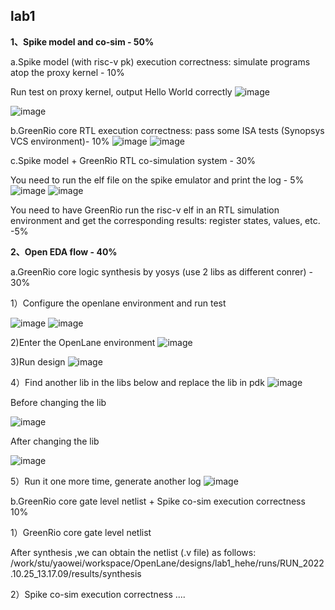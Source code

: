 ## lab1
**1、Spike model and co-sim - 50%**

a.Spike model (with risc-v pk) execution correctness: simulate programs atop the proxy kernel - 10%

Run test on proxy kernel, output Hello World correctly
![image](https://user-images.githubusercontent.com/113034620/197505171-73e4ee8a-7d34-4955-aaa7-2cbe0c970902.png)

![image](https://user-images.githubusercontent.com/113034620/198068896-8452aeb1-9512-460d-b04b-ca5bba80cf36.png)



b.GreenRio core RTL execution correctness: pass some ISA tests (Synopsys VCS environment)- 10%
![image](https://user-images.githubusercontent.com/113034620/198069013-e0ac990d-8d02-44e0-af4a-c5e41a3b4ca9.png)
![image](https://user-images.githubusercontent.com/113034620/198068960-9c1d7f4f-888a-44e3-9444-5f0a99ba2333.png)


c.Spike model + GreenRio RTL co-simulation system - 30%

You need to run the elf file on the spike emulator and print the log - 5%
![image](https://user-images.githubusercontent.com/113034620/198068609-e02033fe-890a-4564-85a2-72ee0f548e15.png)
![image](https://user-images.githubusercontent.com/113034620/198068641-ac90cd2d-97e8-4dfa-9e37-53638c6177f3.png)



You need to have GreenRio run the risc-v elf in an RTL simulation environment and get the corresponding results: register states, values, etc. -5%



**2、Open EDA flow - 40%**

  a.GreenRio core logic synthesis by yosys (use 2 libs as different conrer) - 30%
  
  1）Configure the openlane environment and run test
  
  ![image](https://user-images.githubusercontent.com/113034620/197780159-a0381932-9533-404e-9d3f-30837e9de8a6.png)
  ![image](https://user-images.githubusercontent.com/113034620/197780279-07c7da66-1c24-4926-ac78-1e5918e5c3c8.png)

  2)Enter the OpenLane environment
  ![image](https://user-images.githubusercontent.com/113034620/197779738-32992ff9-0e0c-4443-a745-08e70576b0d5.png)
  
  3)Run design
  ![image](https://user-images.githubusercontent.com/113034620/197783470-1383abab-891a-4326-a119-541950d935b8.png)

  4）Find another lib in the libs below and replace the lib in pdk
  ![image](https://user-images.githubusercontent.com/113034620/197784997-38f59a4e-32e3-4930-baf3-b033acc3f797.png)

  Before changing the lib
  
  ![image](https://user-images.githubusercontent.com/113034620/198005737-62c03517-4e24-4744-8c49-98e20da7a534.png)

   After changing the lib
  
  ![image](https://user-images.githubusercontent.com/113034620/198006109-f5546929-e159-466b-9881-8a9f9ca9bbfa.png)

  5）Run it one more time, generate another log
  ![image](https://user-images.githubusercontent.com/113034620/198006681-2082d573-98c9-4332-aca8-cee010a81b8f.png)
 
 b.GreenRio core gate level netlist + Spike co-sim execution correctness 10%
 
 1）GreenRio core gate level netlist
 
  After synthesis ,we can obtain the netlist (.v file) as follows:
  /work/stu/yaowei/workspace/OpenLane/designs/lab1_hehe/runs/RUN_2022.10.25_13.17.09/results/synthesis

 2）Spike co-sim execution correctness 
 ....
